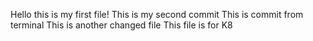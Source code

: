 Hello this is my first file!
This is my second commit
This is commit from terminal
This is another changed file
This file is for K8
